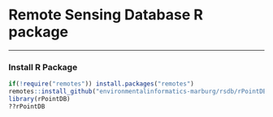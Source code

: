 # Remote Sensing Database R package

---------------------------------------

### Install R Package
```R
if(!require("remotes")) install.packages("remotes")
remotes::install_github("environmentalinformatics-marburg/rsdb/rPointDB")
library(rPointDB)
??rPointDB
```

